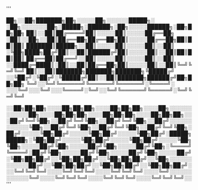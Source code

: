 '''

██╗░░██╗███████╗██╗░░░░░██╗░░░░░░█████╗░  ░██╗░░░░░░░██╗░█████╗░██████╗░██╗░░░░░██████╗░██╗██╗██╗
██║░░██║██╔════╝██║░░░░░██║░░░░░██╔══██╗  ░██║░░██╗░░██║██╔══██╗██╔══██╗██║░░░░░██╔══██╗██║██║██║
███████║█████╗░░██║░░░░░██║░░░░░██║░░██║  ░╚██╗████╗██╔╝██║░░██║██████╔╝██║░░░░░██║░░██║██║██║██║
██╔══██║██╔══╝░░██║░░░░░██║░░░░░██║░░██║  ░░████╔═████║░██║░░██║██╔══██╗██║░░░░░██║░░██║╚═╝╚═╝╚═╝
██║░░██║███████╗███████╗███████╗╚█████╔╝  ░░╚██╔╝░╚██╔╝░╚█████╔╝██║░░██║███████╗██████╔╝██╗██╗██╗
╚═╝░░╚═╝╚══════╝╚══════╝╚══════╝░╚════╝░  ░░░╚═╝░░░╚═╝░░░╚════╝░╚═╝░░╚═╝╚══════╝╚═════╝░╚═╝╚═╝╚═╝

░░██╗██╗██╗░░░░██╗██╗██╗░░░░██╗██╗██╗░░░░██╗░░░░░░░░░░░░██╗░░░░██╗██╗██╗░░░░██╗██╗██╗░░░░██╗██╗██╗░░
░██╔╝╚═╝╚██╗░░██╔╝╚═╝╚██╗░░██╔╝╚═╝╚██╗░░██╔╝░░░░░░░░░░░░╚██╗░░██╔╝╚═╝╚██╗░░██╔╝╚═╝╚██╗░░██╔╝╚═╝╚██╗░
██╔╝░░░░░╚██╗██╔╝░░░░░╚██╗██╔╝░░░░░╚██╗██╔╝░█████╗█████╗░╚██╗██╔╝░░░░░╚██╗██╔╝░░░░░╚██╗██╔╝░░░░░╚██╗
╚██╗░░░░░██╔╝╚██╗░░░░░██╔╝╚██╗░░░░░██╔╝╚██╗░╚════╝╚════╝░██╔╝╚██╗░░░░░██╔╝╚██╗░░░░░██╔╝╚██╗░░░░░██╔╝
░╚██╗██╗██╔╝░░╚██╗██╗██╔╝░░╚██╗██╗██╔╝░░╚██╗░░░░░░░░░░░░██╔╝░░╚██╗██╗██╔╝░░╚██╗██╗██╔╝░░╚██╗██╗██╔╝░
░░╚═╝╚═╝╚═╝░░░░╚═╝╚═╝╚═╝░░░░╚═╝╚═╝╚═╝░░░░╚═╝░░░░░░░░░░░░╚═╝░░░░╚═╝╚═╝╚═╝░░░░╚═╝╚═╝╚═╝░░░░╚═╝╚═╝╚═╝░░
'''
<!--
**garain/garain** is a ✨ _special_ ✨ repository because its `README.md` (this file) appears on your GitHub profile.

Here are some ideas to get you started:

- 🔭 I’m currently working on ...
- 🌱 I’m currently learning ...
- 👯 I’m looking to collaborate on ...
- 🤔 I’m looking for help with ...
- 💬 Ask me about ...
- 📫 How to reach me: ...
- 😄 Pronouns: ...
- ⚡ Fun fact: ...
-->
